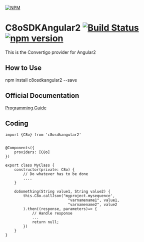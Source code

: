 [![NPM](https://nodei.co/npm/c8osdkangular2.png?downloads=true&downloadRank=true&stars=true)](https://nodei.co/npm/c8osdkangular2/)
# C8oSDKAngular2  [![Build Status](https://travis-ci.org/convertigo/C8oSDKAngular2.svg?branch=master)](https://travis-ci.org/convertigo/C8oSDKAngular2.svg?branch=master) [![npm version](https://img.shields.io/npm/v/c8osdkangular2.svg)](https://www.npmjs.com/package/c8osdkangular2)
This is the Convertigo provider for Angular2
## How to Use ##
npm install c8osdkangular2 --save	
	
## Official Documentation ##
[Programming Guide](https://www.convertigo.com/document/convertigo-client-sdk/programming-guide/)
## Coding ##
	import {C8o} from 'c8osdkangular2'


	@Components({
		providers: [C8o]
	})

	export class MyClass {
		constructor(private: C8o) {
			// Do whatever has to be done
			....
		}

		doSomething(String value1, String value2) {
			this.C8o.callJson("myproject.mysequence',
								"varnamename1", value1,
								"varnamename2", value2
			).then((response, parameters)=> {
				// Handle response
				...
				return null;
			})
		}
	}

